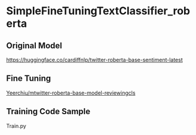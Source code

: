 # SimpleFineTuningTextClassifier_roberta
## Original Model
https://huggingface.co/cardiffnlp/twitter-roberta-base-sentiment-latest
## Fine Tuning
[Yeerchiu/mtwitter-roberta-base-model-reviewingcls](https://huggingface.co/Yeerchiu/mtwitter-roberta-base-model-reviewingcls)
## Training Code Sample
Train.py
